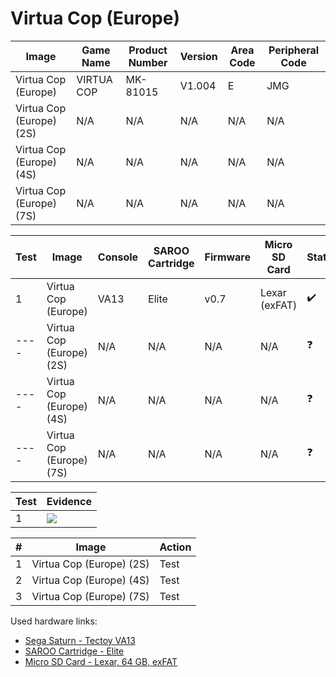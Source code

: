 # Virtua Cop (Europe)

| Image                    | Game Name  | Product Number | Version | Area Code | Peripheral Code |
| ------------------------ | ---------- | -------------- | ------- | --------- | --------------- |
| Virtua Cop (Europe)      | VIRTUA COP | MK-81015       | V1.004  | E         | JMG             |
| Virtua Cop (Europe) (2S) | N/A        | N/A            | N/A     | N/A       | N/A             |
| Virtua Cop (Europe) (4S) | N/A        | N/A            | N/A     | N/A       | N/A             |
| Virtua Cop (Europe) (7S) | N/A        | N/A            | N/A     | N/A       | N/A             |

| Test | Image                    | Console | SAROO Cartridge | Firmware | Micro SD Card | Status             | Time Played |
| ---- | ------------------------ | ------- | --------------- | -------- | ------------- | ------------------ | ----------- |
| 1    | Virtua Cop (Europe)      | VA13    | Elite           | v0.7     | Lexar (exFAT) | :heavy_check_mark: | 20 minutes  |
| ---- | Virtua Cop (Europe) (2S) | N/A     | N/A             | N/A      | N/A           | :question:         | N/A         |
| ---- | Virtua Cop (Europe) (4S) | N/A     | N/A             | N/A      | N/A           | :question:         | N/A         |
| ---- | Virtua Cop (Europe) (7S) | N/A     | N/A             | N/A      | N/A           | :question:         | N/A         |

| Test | Evidence                                                                                         |
| ---- | ------------------------------------------------------------------------------------------------ |
| 1    | [![](https://img.youtube.com/vi/9-nPevCcrQM/0.jpg)](https://www.youtube.com/watch?v=9-nPevCcrQM) |

| #   | Image                    | Action |
| --- | ------------------------ | ------ |
| 1   | Virtua Cop (Europe) (2S) | Test   |
| 2   | Virtua Cop (Europe) (4S) | Test   |
| 3   | Virtua Cop (Europe) (7S) | Test   |

Used hardware links:

- [Sega Saturn - Tectoy VA13](../../../../Info/Consoles/VA13/README.md)
- [SAROO Cartridge - Elite](../../../../Info/Cartridges/GuangzhouSanStarOnlineShop/1.6/README.md)
- [Micro SD Card - Lexar, 64 GB, exFAT](../../../../Info/SdCards/Lexar/64GB/exfat/README.md)
